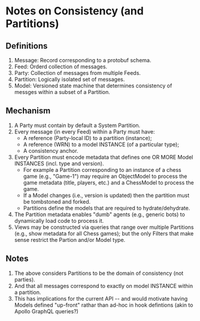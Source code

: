 # Notes on Consistency (and Partitions)

## Definitions

1. Message: Record corresponding to a protobuf schema.
1. Feed: Orderd collection of messages.
1. Party: Collection of messages from multiple Feeds.
1. Partition: Logically isolated set of messages.
1. Model: Versioned state machine that determines consistency of messges within a subset of a Partition.

## Mechanism

1. A Party must contain by default a System Partition.
1. Every message (in every Feed) within a Party must have:
    - A reference (Party-local ID) to a partition (instance);
    - A reference (WRN) to a model INSTANCE (of a particular type);
    - A consistency anchor.
1. Every Partition must encode metadata that defines one OR MORE Model INSTANCES (incl. type and version).
    - For example a Partition corresponding to an instance of a chess game (e.g., "Game-1") may require
      an ObjectModel to process the game metadata (title, players, etc.) and a ChessModel to process the game.
    - If a Model changes (i.e., version is updated) then the partition must be tombstoned and forked.
    - Partitions define the models that are required to hydrate/dehydrate.
1. The Partition metadata enables "dumb" agents (e.g., generic bots) to dynamically load code to process it.
1. Views may be constructed via queries that range over multiple Partitions (e.g., show metadata for all Chess games);
   but the only Filters that make sense restrict the Partion and/or Model type.

## Notes

1. The above considers Partitions to be the domain of consistency (not parties).
1. And that all messages correspond to exactly on model INSTANCE within a partition.
1. This has implications for the current API -- and would motivate having Models defined "up-front"
   rathar than ad-hoc in hook defintions (akin to Apollo GraphQL queries?)
   